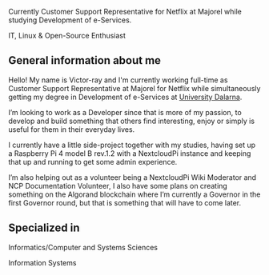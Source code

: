 Currently Customer Support Representative for Netflix at Majorel while studying Development of e-Services.

IT, Linux & Open-Source Enthusiast

## General information about me

Hello! My name is Victor-ray and I'm currently working full-time as Customer Support Representative at Majorel for Netflix while simultaneously getting my degree in Development of e-Services at [University Dalarna](https://www.du.se/sv/Utbildning/Program/utveckling-av-etjanster/). 

I’m looking to work as a Developer since that is more of my passion, to develop and build something that others find interesting, enjoy or simply is useful for them in their everyday lives. 

I currently have a little side-project together with my studies, having set up a Raspberry Pi 4 model B rev.1.2 with a NextcloudPi instance and keeping that up and running to get some admin experience. 

I’m also helping out as a volunteer being a NextcloudPi Wiki Moderator and NCP Documentation Volunteer, I also have some plans on creating something on the Algorand blockchain where I’m currently a Governor in the first Governor round, but that is something that will have to come later. 

## Specialized in

Informatics/Computer and Systems Sciences 

Information Systems

<!-- ### Footer

Last updated: November 2021 -->




<!--
**ZendaiOwl/ZendaiOwl** is a ✨ _special_ ✨ repository because its `README.md` (this file) appears on your GitHub profile.

Here are some ideas to get you started:

- 🔭 I’m currently working on ...
- 🌱 I’m currently learning ...
- 👯 I’m looking to collaborate on ...
- 🤔 I’m looking for help with ...
- 💬 Ask me about ...
- 📫 How to reach me: ...
- 😄 Pronouns: ...
- ⚡ Fun fact: ...
-->
